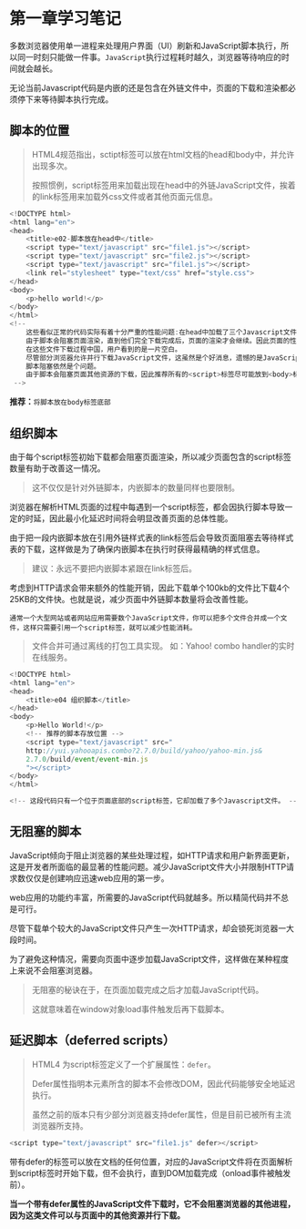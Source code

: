 # 第一章学习笔记

多数浏览器使用单一进程来处理用户界面（UI）刷新和JavaScript脚本执行，所以同一时刻只能做一件事。`JavaScript`执行过程耗时越久，浏览器等待响应的时间就会越长。

无论当前Javascript代码是内嵌的还是包含在外链文件中，页面的下载和渲染都必须停下来等待脚本执行完成。

## 脚本的位置

> HTML4规范指出，sctipt标签可以放在html文档的head和body中，并允许出现多次。
>
> 按照惯例，script标签用来加载出现在head中的外链JavaScript文件，挨着的link标签用来加载外css文件或者其他页面元信息。

```javascript
<!DOCTYPE html>
<html lang="en">
<head>
    <title>e02-脚本放在head中</title>
    <script type="text/javascript" src="file1.js"></script>
    <script type="text/javascript" src="file2.js"></script>
    <script type="text/javascript" src="file1.js"></script>
    <link rel="stylesheet" type="text/css" href="style.css">
</head>
<body>
    <p>hello world!</p>
</body>
</html>
<!-- 
    这些看似正常的代码实际有着十分严重的性能问题:在head中加载了三个Javascript文件。
    由于脚本会阻塞页面渲染，直到他们完全下载完成后，页面的渲染才会继续。因此页面的性能问题会十分明显。
    在这些文件下载过程中国，用户看到的是一片空白。
    尽管部分浏览器允许并行下载JavaScript文件，这虽然是个好消息，遗憾的是JavaScript的下载依然会阻塞其他资源如图片的下载。
    脚本阻塞依然是个问题。
    由于脚本会阻塞页面其他资源的下载，因此推荐所有的<script>标签尽可能放到<body>标签的底部，以减少对整个页面下载的影响。
 -->
```

**推荐：**`将脚本放在body标签底部`

## 组织脚本

由于每个script标签初始下载都会阻塞页面渲染，所以减少页面包含的script标签数量有助于改善这一情况。

> 这不仅仅是针对外链脚本，内嵌脚本的数量同样也要限制。	

浏览器在解析HTML页面的过程中每遇到一个script标签，都会因执行脚本导致一定的时延，因此最小化延迟时间将会明显改善页面的总体性能。

由于把一段内嵌脚本放在引用外链样式表的link标签后会导致页面阻塞去等待样式表的下载，这样做是为了确保内嵌脚本在执行时获得最精确的样式信息。

>建议：永远不要把内嵌脚本紧跟在link标签后。

考虑到HTTP请求会带来额外的性能开销，因此下载单个100kb的文件比下载4个25KB的文件快。也就是说，减少页面中外链脚本数量将会改善性能。

`通常一个大型网站或者网站应用需要数个JavaScript文件，你可以把多个文件合并成一个文件，这样只需要引用一个script标签，就可以减少性能消耗。`

> 文件合并可通过离线的打包工具实现。 如：Yahoo! combo handler的实时在线服务。

```javascript
<!DOCTYPE html>
<html lang="en">
<head>
    <title>e04 组织脚本</title>
</head>
<body>
    <p>Hello World!</p>
    <!-- 推荐的脚本存放位置 -->
    <script type="text/javascript" src="
    http://yui.yahooapis.combo?2.7.0/build/yahoo/yahoo-min.js&
    2.7.0/build/event/event-min.js
    "></script>
</body>
</html>

<!-- 这段代码只有一个位于页面底部的script标签，它却加载了多个Javascript文件。 -->
```

## 无阻塞的脚本

JavaScript倾向于阻止浏览器的某些处理过程，如HTTP请求和用户新界面更新，这是开发者所面临的最显著的性能问题。减少JavaScript文件大小并限制HTTP请求数仅仅是创建响应迅速web应用的第一步。

web应用的功能约丰富，所需要的JavaScript代码就越多。所以精简代码并不总是可行。

尽管下载单个较大的JavaScript文件只产生一次HTTP请求，却会锁死浏览器一大段时间。

为了避免这种情况，需要向页面中逐步加载JavaScript文件，这样做在某种程度上来说不会阻塞浏览器。

> 无阻塞的秘诀在于，在页面加载完成之后才加载JavaScript代码。
>
> 这就意味着在window对象load事件触发后再下载脚本。

## 延迟脚本（deferred scripts）

> HTML4 为script标签定义了一个扩展属性：`defer`。
>
> Defer属性指明本元素所含的脚本不会修改DOM，因此代码能够安全地延迟执行。
>
> 虽然之前的版本只有少部分浏览器支持defer属性，但是目前已被所有主流浏览器所支持。

```javascript
<script type="text/javascript" src="file1.js" defer></script>
```

带有defer的标签可以放在文档的任何位置，对应的JavaScript文件将在页面解析到script标签时开始下载，但不会执行，直到DOM加载完成（onload事件被触发前）。

**当一个带有defer属性的JavaScript文件下载时，它不会阻塞浏览器的其他进程，因为这类文件可以与页面中的其他资源并行下载。**

